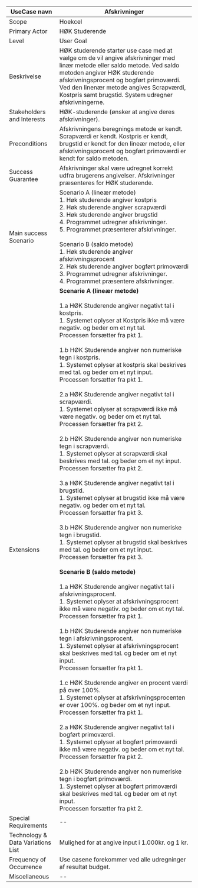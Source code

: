 UseCase navn | Afskrivninger | 
-------------| -------------------------------| 
Scope        | Hoekcel
Primary Actor| HØK Studerende
Level        | User Goal
Beskrivelse  | HØK studerende starter use case med at vælge om de vil angive afskrivninger med linær metode eller saldo metode. Ved saldo metoden angiver HØK studerende afskrivningsprocent og bogført primoværdi. Ved den linenær metode angives  Scrapværdi, Kostpris samt brugstid. System udregner afskrivningerne.
Stakeholders and Interests | HØK-studerende (ønsker at angive deres afskrivninger).
Preconditions | Afskrivningens beregnings metode er kendt. Scrapværdi er kendt. Kostpris er kendt, brugstid er kendt for den lineær metode, eller afskrivningsprocent og bogført primoværdi er kendt for saldo metoden. 
Success Guarantee | Afskrivninger skal være udregnet korrekt udfra brugerens angivelser. Afskrivninger præsenteres for HØK studerende. 
Main success Scenario | Scenario A (lineær metode) <br> 1. Høk studerende angiver kostpris <br> 2. Høk studerende angiver scrapværdi <br> 3. Høk studerende angiver brugstid <br> 4. Programmet udregner afskrivninger.<br> 5. Programmet præsenterer afskrivninger. <br><br> Scenario B (saldo metode) <br> 1. Høk studerende angiver afskrivningsprocent <br> 2. Høk studerende angiver bogført primoværdi <br> 3. Programmet udregner afskrivninger.<br> 4. Programmet præsentere afskrivninger.
Extensions | **Scenarie A (lineær metode)** <br> <br> 1.a HØK Studerende angiver negativt tal i kostpris. <br> 1. Systemet oplyser at Kostpris ikke må være negativ. og beder om et nyt tal. <br> Processen forsætter fra pkt 1. <br><br> 1.b HØK Studerende angiver non numeriske tegn i kostpris. <br> 1. Systemet oplyser at kostpris skal beskrives med tal. og beder om et nyt input. <br> Processen forsætter fra pkt 1. <br><br> 2.a HØK Studerende angiver negativt tal i scrapværdi. <br> 1. Systemet oplyser at scrapværdi ikke må være negativ. og beder om et nyt tal. <br> Processen forsætter fra pkt 2. <br><br> 2.b HØK Studerende angiver non numeriske tegn i scrapværdi. <br> 1. Systemet oplyser at scrapværdi skal beskrives med tal. og beder om et nyt input. <br> Processen forsætter fra pkt 2. <br><br> 3.a HØK Studerende angiver negativt tal i brugstid. <br> 1. Systemet oplyser at brugstid ikke må være negativ. og beder om et nyt tal. <br> Processen forsætter fra pkt 3. <br><br> 3.b HØK Studerende angiver non numeriske tegn i brugstid. <br> 1. Systemet oplyser at brugstid skal beskrives med tal. og beder om et nyt input. <br> Processen forsætter fra pkt 3. <br><br> **Scenarie B (saldo metode)** <br><br> 1.a HØK Studerende angiver negativt tal i afskrivningsprocent. <br> 1. Systemet oplyser at afskrivningsprocent ikke må være negativ. og beder om et nyt tal. <br> Processen forsætter fra pkt 1. <br><br> 1.b HØK Studerende angiver non numeriske tegn i afskrivningsprocent. <br> 1. Systemet oplyser at afskrivningsprocent skal beskrives med tal. og beder om et nyt input. <br> Processen forsætter fra pkt 1. <br><br> 1.c HØK Studerende angiver en procent værdi på over 100%. <br> 1. Systemet oplyser at afskrivningsprocenten er over 100%. og beder om et nyt input. <br> Processen forsætter fra pkt 1. <br><br> 2.a HØK Studerende angiver negativt tal i bogført primoværdi. <br> 1. Systemet oplyser at bogført primoværdi ikke må være negativ. og beder om et nyt tal. <br> Processen forsætter fra pkt 2. <br><br> 2.b HØK Studerende angiver non numeriske tegn i bogført primoværdi. <br> 1. Systemet oplyser at bogført primoværdi skal beskrives med tal. og beder om et nyt input. <br> Processen forsætter fra pkt 2.
Special Requirements | --
Technology & Data Variations List | Mulighed for at angive input i 1.000kr. og 1 kr.
Frequency of Occurrence | Use casene forekommer ved alle udregninger af resultat budget.
Miscellaneous | -- 
